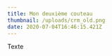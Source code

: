 ```yaml
---
title: Mon deuxième couteau
thumbnail: /uploads/crm_old.png
date: 2020-07-04T16:46:15.421Z
---
```

Texte